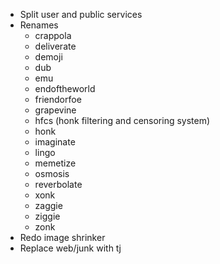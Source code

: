* Split user and public services
* Renames
  * crappola
  * deliverate
  * demoji
  * dub
  * emu
  * endoftheworld
  * friendorfoe
  * grapevine
  * hfcs (honk filtering and censoring system)
  * honk
  * imaginate
  * lingo
  * memetize
  * osmosis
  * reverbolate
  * xonk
  * zaggie
  * ziggie
  * zonk
* Redo image shrinker
* Replace web/junk with tj
